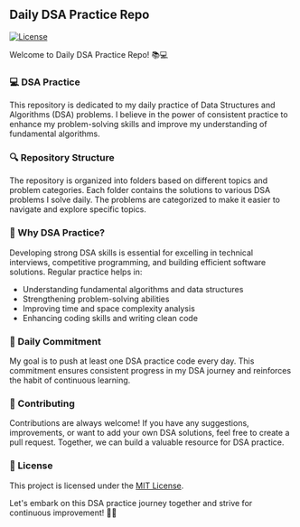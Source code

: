 ## Daily DSA Practice Repo

[![License](https://img.shields.io/badge/License-MIT-blue.svg)](LICENSE)

Welcome to Daily DSA Practice Repo! 📚💻

### 💻 DSA Practice 

This repository is dedicated to my daily practice of Data Structures and Algorithms (DSA) problems. I believe in the power of consistent practice to enhance my problem-solving skills and improve my understanding of fundamental algorithms.

### 🔍 Repository Structure

The repository is organized into folders based on different topics and problem categories. Each folder contains the solutions to various DSA problems I solve daily. The problems are categorized to make it easier to navigate and explore specific topics.

### 🚀 Why DSA Practice?

Developing strong DSA skills is essential for excelling in technical interviews, competitive programming, and building efficient software solutions. Regular practice helps in:

- Understanding fundamental algorithms and data structures
- Strengthening problem-solving abilities
- Improving time and space complexity analysis
- Enhancing coding skills and writing clean code

### 📅 Daily Commitment

My goal is to push at least one DSA practice code every day. This commitment ensures consistent progress in my DSA journey and reinforces the habit of continuous learning.

### 🌟 Contributing

Contributions are always welcome! If you have any suggestions, improvements, or want to add your own DSA solutions, feel free to create a pull request. Together, we can build a valuable resource for DSA practice.

### 📜 License

This project is licensed under the [MIT License](LICENSE).

Let's embark on this DSA practice journey together and strive for continuous improvement! 🎯✨
